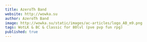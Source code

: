 ```yaml
---
title: AzeroTh Band
website: http://wowka.su
author: AzeroTh Band
image: http://wowka.su/static/images/ac-articles/logo_AB_m9.png
tags: WotLK & BC & Classic for 80lvl (pve pvp fun rpg)
published: true
---
```



